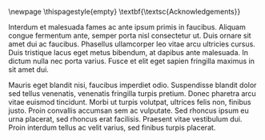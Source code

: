 <!-- Agradecimentos -->
<!--
Item opcional. É um texto em que o autor manifesta agradecimento às pessoas e instituições que, de alguma forma, colaboraram para a execução da dissertação/tese.
-->
<!-- Do not use headings in front-matter section will be processed into TOC, as it will be processed into TOC -->
\newpage
\thispagestyle{empty}
\textbf{\textsc{Acknowledgements}}

Interdum et malesuada fames ac ante ipsum primis in faucibus. Aliquam congue fermentum ante, semper porta nisl consectetur ut. Duis ornare sit amet dui ac faucibus. Phasellus ullamcorper leo vitae arcu ultricies cursus. Duis tristique lacus eget metus bibendum, at dapibus ante malesuada. In dictum nulla nec porta varius. Fusce et elit eget sapien fringilla maximus in sit amet dui.

Mauris eget blandit nisi, faucibus imperdiet odio. Suspendisse blandit dolor sed tellus venenatis, venenatis fringilla turpis pretium. Donec pharetra arcu vitae euismod tincidunt. Morbi ut turpis volutpat, ultrices felis non, finibus justo. Proin convallis accumsan sem ac vulputate. Sed rhoncus ipsum eu urna placerat, sed rhoncus erat facilisis. Praesent vitae vestibulum dui. Proin interdum tellus ac velit varius, sed finibus turpis placerat.
